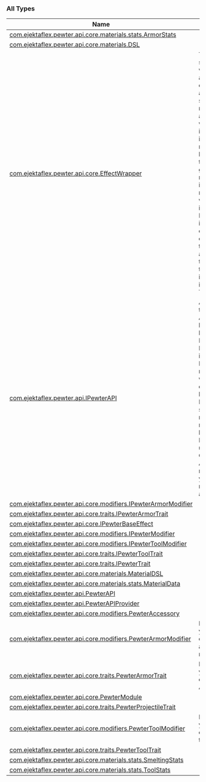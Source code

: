 

### All Types

| Name | Summary |
|---|---|
| [com.ejektaflex.pewter.api.core.materials.stats.ArmorStats](../com.ejektaflex.pewter.api.core.materials.stats/-armor-stats/index.md) |  |
| [com.ejektaflex.pewter.api.core.materials.DSL](../com.ejektaflex.pewter.api.core.materials/-d-s-l/index.md) |  |
| [com.ejektaflex.pewter.api.core.EffectWrapper](../com.ejektaflex.pewter.api.core/-effect-wrapper/index.md) | This is a simple wrapper around an effect that allows you to store a reference to an effect without instantiating it. This is needed because these effects get registered into registries when they're instantiated. Multiple instantiations of a tool effect will then cause an error due to how they're implemented in TiC/ConArm. |
| [com.ejektaflex.pewter.api.IPewterAPI](../com.ejektaflex.pewter.api/-i-pewter-a-p-i/index.md) | All calls to the Pewter API should be done before Pewter loads PreInit. This is because Pewter registers which content to load in PreInit. Make sure your mod is required before Pewter. If using Construct's Armory, make sure your mod is required after that. |
| [com.ejektaflex.pewter.api.core.modifiers.IPewterArmorModifier](../com.ejektaflex.pewter.api.core.modifiers/-i-pewter-armor-modifier.md) |  |
| [com.ejektaflex.pewter.api.core.traits.IPewterArmorTrait](../com.ejektaflex.pewter.api.core.traits/-i-pewter-armor-trait.md) |  |
| [com.ejektaflex.pewter.api.core.IPewterBaseEffect](../com.ejektaflex.pewter.api.core/-i-pewter-base-effect.md) |  |
| [com.ejektaflex.pewter.api.core.modifiers.IPewterModifier](../com.ejektaflex.pewter.api.core.modifiers/-i-pewter-modifier/index.md) |  |
| [com.ejektaflex.pewter.api.core.modifiers.IPewterToolModifier](../com.ejektaflex.pewter.api.core.modifiers/-i-pewter-tool-modifier.md) |  |
| [com.ejektaflex.pewter.api.core.traits.IPewterToolTrait](../com.ejektaflex.pewter.api.core.traits/-i-pewter-tool-trait.md) |  |
| [com.ejektaflex.pewter.api.core.traits.IPewterTrait](../com.ejektaflex.pewter.api.core.traits/-i-pewter-trait.md) |  |
| [com.ejektaflex.pewter.api.core.materials.MaterialDSL](../com.ejektaflex.pewter.api.core.materials/-material-d-s-l/index.md) |  |
| [com.ejektaflex.pewter.api.core.materials.stats.MaterialData](../com.ejektaflex.pewter.api.core.materials.stats/-material-data/index.md) |  |
| [com.ejektaflex.pewter.api.PewterAPI](../com.ejektaflex.pewter.api/-pewter-a-p-i.md) |  |
| [com.ejektaflex.pewter.api.PewterAPIProvider](../com.ejektaflex.pewter.api/-pewter-a-p-i-provider/index.md) |  |
| [com.ejektaflex.pewter.api.core.modifiers.PewterAccessory](../com.ejektaflex.pewter.api.core.modifiers/-pewter-accessory/index.md) |  |
| [com.ejektaflex.pewter.api.core.modifiers.PewterArmorModifier](../com.ejektaflex.pewter.api.core.modifiers/-pewter-armor-modifier/index.md) | Extend this if you want to create a new armor modifier. |
| [com.ejektaflex.pewter.api.core.traits.PewterArmorTrait](../com.ejektaflex.pewter.api.core.traits/-pewter-armor-trait/index.md) | Extend this if you want to create a new Armor trait. |
| [com.ejektaflex.pewter.api.core.PewterModule](../com.ejektaflex.pewter.api.core/-pewter-module/index.md) |  |
| [com.ejektaflex.pewter.api.core.traits.PewterProjectileTrait](../com.ejektaflex.pewter.api.core.traits/-pewter-projectile-trait/index.md) |  |
| [com.ejektaflex.pewter.api.core.modifiers.PewterToolModifier](../com.ejektaflex.pewter.api.core.modifiers/-pewter-tool-modifier/index.md) | Extend this if you want to create a new tool modifier. |
| [com.ejektaflex.pewter.api.core.traits.PewterToolTrait](../com.ejektaflex.pewter.api.core.traits/-pewter-tool-trait/index.md) |  |
| [com.ejektaflex.pewter.api.core.materials.stats.SmeltingStats](../com.ejektaflex.pewter.api.core.materials.stats/-smelting-stats/index.md) |  |
| [com.ejektaflex.pewter.api.core.materials.stats.ToolStats](../com.ejektaflex.pewter.api.core.materials.stats/-tool-stats/index.md) |  |
